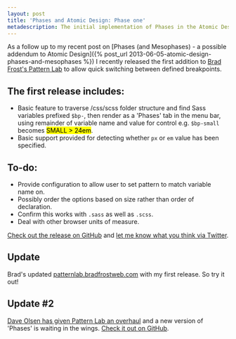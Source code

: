 ```yaml
---
layout: post
title: 'Phases and Atomic Design: Phase one'
metadescription: The initial implementation of Phases in the Atomic Design System, Pattern Lab, to show defined breakpoints and tweakpoints
---
```

As a follow up to my recent post on [Phases (and Mesophases) - a possible addendum to Atomic Design]({% post_url 2013-06-05-atomic-design-phases-and-mesophases %}) I recently released the first addition to [Brad Frost's Pattern Lab](https://github.com/bradfrost/patternlab) to allow quick switching between defined breakpoints.

## The first release includes:

*   Basic feature to traverse /css/scss folder structure  and find Sass variables prefixed `$bp-`, then render as a 'Phases' tab  in the menu bar, using remainder of variable name and value for control  e.g. `$bp-small` becomes <mark>SMALL &gt; 24em</mark>.
*   Basic support provided for detecting whether `px` or `em` value has been specified.

## To-do:

*   Provide configuration to allow user to set pattern to match variable name on.
*   Possibly order the options based on size rather than order of declaration.
*   Confirm this works with `.sass` as well as `.scss`.
*   Deal with other browser units of measure.

[Check out the release on GitHub](https://github.com/benedfit/patternlab) and [let me know what you think via Twitter](https://twitter.com/benedfit).

## Update

Brad's updated [patternlab.bradfrostweb.com](http://patternlab.bradfrostweb.com/) with my first release. So try it out!

## Update #2

[Dave Olsen has given Pattern Lab an overhaul](http://dmolsen.com/) and a new version of 'Phases' is waiting in the wings. [Check it out on GitHub](http://github.com/pattern-lab/).